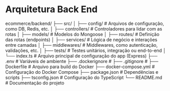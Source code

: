 # Arquitetura Back End

ecommerce/backend/
├── src/
│   ├── config/             # Arquivos de configuração, como DB, Redis, etc.
│   ├── controllers/        # Controladores para lidar com as rotas
│   ├── models/             # Modelos do Mongoose
│   ├── routes/             # Definição das rotas (endpoints)
│   ├── services/           # Lógica de negócio e interações entre camadas
│   ├── middlewares/        # Middlewares, como autenticação, validações, etc.
│   ├── tests/              # Testes unitários, integração ou end-to-end
│   └── index.ts            # Arquivo principal de configuração do app (Express)
├── .env                    # Variáveis de ambiente
├── .dockerignore           # 
├── .gitignore              # 
├── Dockerfile              # Arquivo para build do Docker
├── docker-compose.yml      # Configuração do Docker Compose
├── package.json            # Dependências e scripts
├── tsconfig.json           # Configuração do TypeScript
└── README.md               # Documentação do projeto
